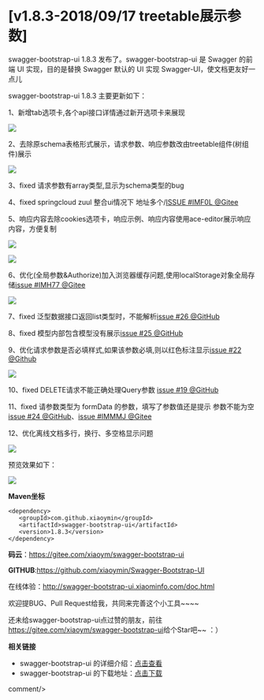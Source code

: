 # [v1.8.3-2018/09/17 treetable展示参数]

swagger-bootstrap-ui 1.8.3 发布了。swagger-bootstrap-ui 是 Swagger 的前端 UI 实现，目的是替换 Swagger 默认的 UI 实现 Swagger-UI，使文档更友好一点儿

swagger-bootstrap-ui 1.8.3 主要更新如下：

1、新增tab选项卡,各个api接口详情通过新开选项卡来展现

![](/images/blog/swagger-bootstrap-ui-1.8.3-issue/tabs.png)

2、去除原schema表格形式展示，请求参数、响应参数改由treetable组件(树组件)展示

![](/images/blog/swagger-bootstrap-ui-1.8.3-issue/treetable.png)

3、fixed 请求参数有array类型,显示为schema类型的bug

4、fixed springcloud zuul 整合ui情况下 地址多个/[ISSUE #IMF0L @Gitee](https://gitee.com/xiaoym/swagger-bootstrap-ui/issues/IMF0L)

5、响应内容去除cookies选项卡，响应示例、响应内容使用ace-editor展示响应内容，方便复制

![](/images/blog/swagger-bootstrap-ui-1.8.3-issue/samples.png)

![](/images/blog/swagger-bootstrap-ui-1.8.3-issue/response.png)

6、优化(全局参数&Authorize)加入浏览器缓存问题,使用localStorage对象全局存储[issue #IMH77 @Gitee](https://gitee.com/xiaoym/swagger-bootstrap-ui/issues/IMH77)

![](/images/blog/swagger-bootstrap-ui-1.8.3-issue/store.png)

7、fixed 泛型数据接口返回list类型时，不能解析[issue #26 @GitHub](https://github.com/xiaoymin/Swagger-Bootstrap-UI/issues/26)

8、fixed 模型内部包含模型没有展示[issue #25 @GitHub](https://github.com/xiaoymin/Swagger-Bootstrap-UI/issues/25)

9、优化请求参数是否必填样式,如果该参数必填,则以红色标注显示[issue #22 @Github](https://github.com/xiaoymin/Swagger-Bootstrap-UI/issues/22)

![](/images/blog/swagger-bootstrap-ui-1.8.3-issue/require.png)

10、fixed DELETE请求不能正确处理Query参数 [issue #19 @GitHub](https://github.com/xiaoymin/Swagger-Bootstrap-UI/issues/19)

11、fixed 请参数类型为 formData 的参数，填写了参数值还是提示 参数不能为空[issue #24 @GitHub](https://github.com/xiaoymin/Swagger-Bootstrap-UI/issues/24)、[issue #IMMMJ @Gitee](https://gitee.com/xiaoym/swagger-bootstrap-ui/issues/IMMMJ)

12、优化离线文档多行，换行、多空格显示问题

![](/images/blog/swagger-bootstrap-ui-1.8.3-issue/md-2.png)

预览效果如下：

![](/images/blog/swagger-bootstrap-ui-1.8.3-issue/md-1.png)

**Maven坐标**

```
<dependency>
   <groupId>com.github.xiaoymin</groupId>
   <artifactId>swagger-bootstrap-ui</artifactId>
   <version>1.8.3</version>
</dependency>
```

**码云**：<https://gitee.com/xiaoym/swagger-bootstrap-ui>

**GITHUB**:<https://github.com/xiaoymin/Swagger-Bootstrap-UI>

在线体验：<http://swagger-bootstrap-ui.xiaominfo.com/doc.html>

欢迎提BUG、Pull Request给我，共同来完善这个小工具~~~~

还未给swagger-bootstrap-ui点过赞的朋友，前往<https://gitee.com/xiaoym/swagger-bootstrap-ui>给个Star吧~~ ：）


**相关链接**

- swagger-bootstrap-ui 的详细介绍：[点击查看](https://www.oschina.net/p/swagger-bootstrap-ui)
- swagger-bootstrap-ui 的下载地址：[点击下载](https://git.oschina.net/xiaoym/swagger-bootstrap-ui/releases)
 
 <icp/> 
 comment/> 
 